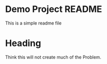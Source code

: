 # Demo Project README

This is a simple readme file

# Heading

Think this will not create much of the Problem.
